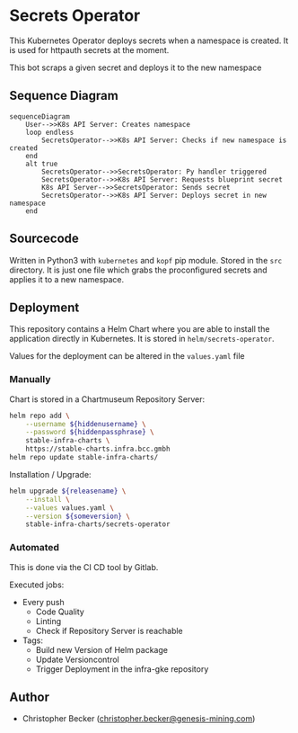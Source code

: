 # Secrets Operator

This Kubernetes Operator deploys secrets when a namespace is created. It is used for httpauth secrets at the moment.

This bot scraps a given secret and deploys it to the new namespace

## Sequence Diagram

```mermaid
sequenceDiagram
    User-->>K8s API Server: Creates namespace
    loop endless
        SecretsOperator-->>K8s API Server: Checks if new namespace is created
    end
    alt true
        SecretsOperator-->>SecretsOperator: Py handler triggered
        SecretsOperator-->>K8s API Server: Requests blueprint secret
        K8s API Server-->>SecretsOperator: Sends secret
        SecretsOperator-->>K8s API Server: Deploys secret in new namespace
    end
```

## Sourcecode

Written in Python3 with `kubernetes` and `kopf` pip module. Stored in the `src`
directory. It is just one file which grabs the proconfigured secrets and applies
it to a new namespace.

## Deployment

This repository contains a Helm Chart where you are able to install the application
directly in Kubernetes. It is stored in `helm/secrets-operator`.

Values for the deployment can be altered in the `values.yaml` file

### Manually

Chart is stored in a Chartmuseum Repository Server:

```bash
helm repo add \
    --username ${hiddenusername} \
    --password ${hiddenpassphrase} \
    stable-infra-charts \
    https://stable-charts.infra.bcc.gmbh
helm repo update stable-infra-charts/
```

Installation / Upgrade:

```bash
helm upgrade ${releasename} \
    --install \
    --values values.yaml \
    --version ${someversion} \
    stable-infra-charts/secrets-operator
```
### Automated

This is done via the CI CD tool by Gitlab.

Executed jobs:

* Every push
    * Code Quality
    * Linting
    * Check if Repository Server is reachable
* Tags:
    * Build new Version of Helm package
    * Update Versioncontrol
    * Trigger Deployment in the infra-gke repository

## Author

* Christopher Becker (christopher.becker@genesis-mining.com)
